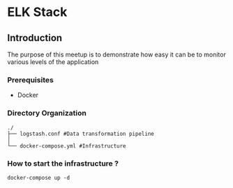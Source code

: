 # ELK Stack
## Introduction
The purpose of this meetup is to demonstrate how easy it can be to monitor various levels of the application

### Prerequisites
 - Docker

### Directory Organization

```shell
./
├── logstash.conf #Data transformation pipeline
│
└── docker-compose.yml #Infrastructure
```

### How to start the infrastructure ?

```shell
docker-compose up -d
```
